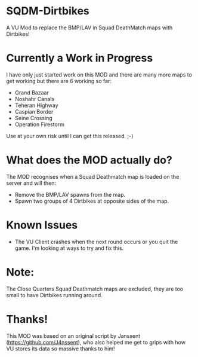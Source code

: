 # SQDM-Dirtbikes
A VU Mod to replace the BMP/LAV in Squad DeathMatch maps with Dirtbikes!

# Currently a Work in Progress
I have only just started work on this MOD and there are many more maps to get working but there are 6 working so far:

- Grand Bazaar
- Noshahr Canals
- Teheran Highway
- Caspian Border
- Seine Crossing
- Operation Firestorm

Use at your own risk until I can get this released. ;-)

# What does the MOD actually do?
The MOD recognises when a Squad Deathmatch map is loaded on the server and will then:

- Remove the BMP/LAV spawns from the map.
- Spawn two groups of 4 Dirtbikes at opposite sides of the map.

# Known Issues
- The VU Client crashes when the next round occurs or you quit the game. I'm looking at ways to try and fix this.

# Note:
The Close Quarters Squad Deathmatch maps are excluded, they are too small to have Dirtbikes running around.

# Thanks!
This MOD was based on an original script by Janssent (https://github.com/J4nssent), who also helped me get to grips with how VU stores its data so massive thanks to him!
